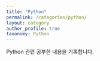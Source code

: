 ```yaml
---
title: "Python"
permalink: /categories/python/
layout: category
author_profile: true
taxonomy: Python
---
```


Python 관련 공부한 내용을 기록합니다.